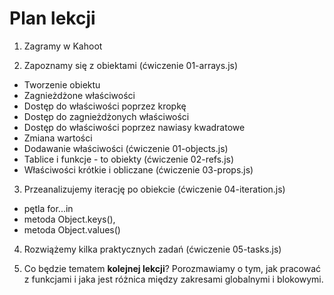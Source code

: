 # Plan lekcji

1. Zagramy w Kahoot
   
2. Zapoznamy się z obiektami (ćwiczenie 01-arrays.js)
- Tworzenie obiektu
- Zagnieżdżone właściwości
- Dostęp do właściwości poprzez kropkę
- Dostęp do zagnieżdżonych właściwości
- Dostęp do właściwości poprzez nawiasy kwadratowe
- Zmiana wartości
- Dodawanie właściwości (ćwiczenie 01-objects.js)
- Tablice i funkcje - to obiekty (ćwiczenie 02-refs.js)
- Właściwości krótkie i obliczane (ćwiczenie 03-props.js)

3. Przeanalizujemy iterację po obiekcie (ćwiczenie 04-iteration.js)
- pętla for...in
- metoda Object.keys(),
- metoda Object.values()

4. Rozwiążemy kilka praktycznych zadań (ćwiczenie 05-tasks.js)

5. Co będzie tematem **kolejnej lekcji**? Porozmawiamy o tym, jak pracować z funkcjami i jaka jest różnica między zakresami globalnymi i blokowymi.
